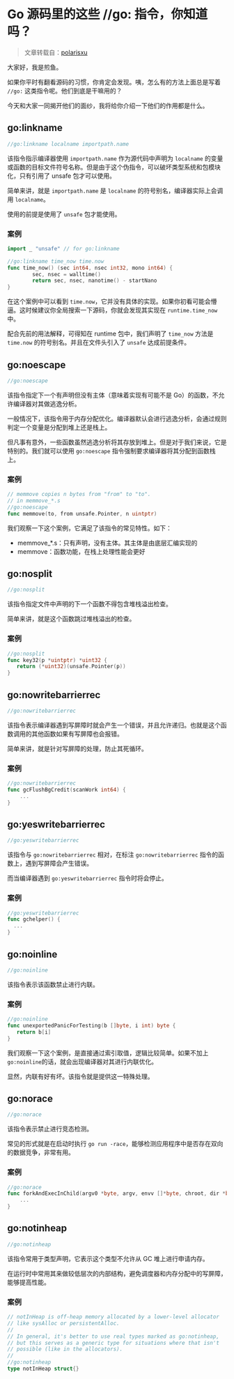 [//]: # "2022/2/24 16:02|GOLANG"

#  Go 源码里的这些 //go: 指令，你知道吗？

> 文章转载自：[polarisxu](https://mp.weixin.qq.com/s/7PY4MCat5gYdqWVS1E0j8w)

大家好，我是煎鱼。

如果你平时有翻看源码的习惯，你肯定会发现。咦，怎么有的方法上面总是写着 `//go:`  这类指令呢。他们到底是干嘛用的？

今天和大家一同揭开他们的面纱，我将给你介绍一下他们的作用都是什么。

## go:linkname

```go
//go:linkname localname importpath.name
```

该指令指示编译器使用 `importpath.name` 作为源代码中声明为 `localname` 的变量或函数的目标文件符号名称。但是由于这个伪指令，可以破坏类型系统和包模块化，只有引用了 unsafe 包才可以使用。

简单来讲，就是 `importpath.name` 是 `localname` 的符号别名，编译器实际上会调用 `localname`。

使用的前提是使用了 `unsafe` 包才能使用。

### 案例

```go
import _ "unsafe" // for go:linkname

//go:linkname time_now time.now
func time_now() (sec int64, nsec int32, mono int64) {
 		sec, nsec = walltime()
 		return sec, nsec, nanotime() - startNano
}
```

在这个案例中可以看到 `time.now`，它并没有具体的实现。如果你初看可能会懵逼。这时候建议你全局搜索一下源码，你就会发现其实现在 `runtime.time_now` 中。

配合先前的用法解释，可得知在 runtime 包中，我们声明了 `time_now` 方法是 `time.now` 的符号别名。并且在文件头引入了 `unsafe` 达成前提条件。



## go:noescape

```go
//go:noescape
```

该指令指定下一个有声明但没有主体（意味着实现有可能不是 Go）的函数，不允许编译器对其做逃逸分析。

一般情况下，该指令用于内存分配优化。编译器默认会进行逃逸分析，会通过规则判定一个变量是分配到堆上还是栈上。

但凡事有意外，一些函数虽然逃逸分析将其存放到堆上。但是对于我们来说，它是特别的。我们就可以使用 `go:noescape` 指令强制要求编译器将其分配到函数栈上。

### 案例

```go
// memmove copies n bytes from "from" to "to".
// in memmove_*.s
//go:noescape
func memmove(to, from unsafe.Pointer, n uintptr)
```

我们观察一下这个案例，它满足了该指令的常见特性。如下：

- memmove_*.s：只有声明，没有主体。其主体是由底层汇编实现的
- memmove：函数功能，在栈上处理性能会更好



## go:nosplit

```go
//go:nosplit
```

该指令指定文件中声明的下一个函数不得包含堆栈溢出检查。

简单来讲，就是这个函数跳过堆栈溢出的检查。

### 案例

```go
//go:nosplit
func key32(p *uintptr) *uint32 {
   return (*uint32)(unsafe.Pointer(p))
}
```



## go:nowritebarrierrec

```go
//go:nowritebarrierrec
```

该指令表示编译器遇到写屏障时就会产生一个错误，并且允许递归。也就是这个函数调用的其他函数如果有写屏障也会报错。

简单来讲，就是针对写屏障的处理，防止其死循环。

### 案例

```go
//go:nowritebarrierrec
func gcFlushBgCredit(scanWork int64) {
    ...
}
```



## go:yeswritebarrierrec

```go
//go:yeswritebarrierrec
```

该指令与 `go:nowritebarrierrec` 相对，在标注 `go:nowritebarrierrec` 指令的函数上，遇到写屏障会产生错误。

而当编译器遇到 `go:yeswritebarrierrec` 指令时将会停止。

### 案例

```go
//go:yeswritebarrierrec
func gchelper() {
  ...
}
```



## go:noinline

```go
//go:noinline
```

该指令表示该函数禁止进行内联。

### 案例

```go
//go:noinline
func unexportedPanicForTesting(b []byte, i int) byte {
   return b[i]
}
```

我们观察一下这个案例，是直接通过索引取值，逻辑比较简单。如果不加上 `go:noinline`的话，就会出现编译器对其进行内联优化。

显然，内联有好有坏。该指令就是提供这一特殊处理。



## go:norace

```go
//go:norace
```

该指令表示禁止进行竞态检测。

常见的形式就是在启动时执行 `go run -race`，能够检测应用程序中是否存在双向的数据竞争，非常有用。

### 案例

```go
//go:norace
func forkAndExecInChild(argv0 *byte, argv, envv []*byte, chroot, dir *byte, attr *ProcAttr, sys *SysProcAttr, pipe int) (pid int, err Errno) {
    ...
}
```



## go:notinheap

```go
//go:notinheap
```

该指令常用于类型声明，它表示这个类型不允许从 GC 堆上进行申请内存。

在运行时中常用其来做较低层次的内部结构，避免调度器和内存分配中的写屏障，能够提高性能。

### 案例

```go
// notInHeap is off-heap memory allocated by a lower-level allocator
// like sysAlloc or persistentAlloc.
//
// In general, it's better to use real types marked as go:notinheap,
// but this serves as a generic type for situations where that isn't
// possible (like in the allocators).
//
//go:notinheap
type notInHeap struct{}
```

